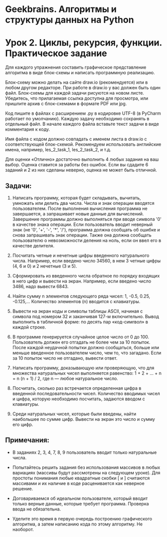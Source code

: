 # Geekbrains. Алгоритмы и структуры данных на Python
# Урок 2. Циклы, рекурсия, функции. Практическое задание

Для каждого упражнения
составить графическое представление алгоритма в виде блок-схемы
и написать программную реализацию.

Блок-схему можно делать на сайте draw.io (рекомендуется)
или в любом другом редакторе.
При работе в draw.io у вас должен быть один файл.
Блок-схемы для каждой задачи рисуются на новом листе.
Убедитесь, что прилагаемая ссылка доступна для просмотра,
или пришлите архив с блок-схемами в формате PDF или jpg.

Код пишите в файлах с расширением .py в кодировке UTF-8
(в PyCharm работает по умолчанию).
Каждую задачу необходимо сохранять в отдельный файл.
В начале каждого файла вставьте текст задачи в виде комментария к коду.

Имя файла с кодом должно совпадать с именем листа в draw.io 
с соответствующей блок-схемой.
Рекомендуем использовать английские имена,
например, les_2_task_1, les_2_task_2, и т.д.

Для оценки «Отлично» достаточно выполнить 4 любых задания на ваш выбор.
Оценка ставится за работы без ошибок.
Если вы сдадите 6 заданий и 2 из них сделаны неверно,
оценка не может быть отличной.

## Задачи:
 
1. Написать программу, которая будет складывать, вычитать,
умножать или делить два числа.
Числа и знак операции вводятся пользователем.
После выполнения вычисления программа не завершается,
а запрашивает новые данные для вычислений.
Завершение программы должно выполняться
при вводе символа '0' в качестве знака операции.
Если пользователь вводит неверный знак (не '0', '+', '-', '*', '/'),
программа должна сообщать об ошибке и снова запрашивать знак операции.
Также она должна сообщать пользователю о невозможности деления на ноль,
если он ввел его в качестве делителя.

2. Посчитать четные и нечетные цифры введенного натурального числа.
Например, если введено число 34560,
в нем 3 четные цифры (4, 6 и 0) и 2 нечетные (3 и 5).

3. Сформировать из введенного числа обратное по порядку входящих в него цифр
и вывести на экран.
Например, если введено число 3486, надо вывести 6843.

4. Найти сумму n элементов следующего ряда чисел: 1, -0.5, 0.25, -0.125,… 
Количество элементов (n) вводится с клавиатуры.

5. Вывести на экран коды и символы таблицы ASCII,
начиная с символа под номером 32 и заканчивая 127-м включительно.
Вывод выполнить в табличной форме: по десять пар «код-симrвол» в каждой строке.

6. В программе генерируется случайное целое число от 0 до 100.
Пользователь должен его отгадать не более чем за 10 попыток.
После каждой неудачной попытки должно сообщаться,
больше или меньше введенное пользователем число, чем то, что загадано.
Если за 10 попыток число не отгадано, вывести ответ.

7. Написать программу, доказывающую или проверяющую,
что для множества натуральных чисел выполняется равенство:
1 + 2 + ... + n = n (n + 1) / 2, где n — любое натуральное число.

8. Посчитать, сколько раз встречается определенная цифра
в введенной последовательности чисел.
Количество вводимых чисел и цифра, которую необходимо посчитать,
задаются вводом с клавиатуры.

9. Среди натуральных чисел, которые были введены,
найти наибольшее по сумме цифр.
Вывести на экран это число и сумму его цифр.

## Примечания:

- В заданиях 2, 3, 4, 7, 8, 9 пользователь вводит только натуральные числа.

- Попытайтесь решить задания без использования массивов в любых вариациях
(массивы будут рассмотрены на следующем уроке).
Для простоты понимания любые квадратные скобки [ и ] считаются массивами
и их наличие в коде расценивается как неверное решение.

- Договариваемся об идеальном пользователе,
который вводит только верные данные, которые требует программа.
Проверка ввода не обязательна.

- Уделите это время в первую очередь построению графического алгоритма,
а затем написанию кода по этому алгоритму. Не наоборот.
